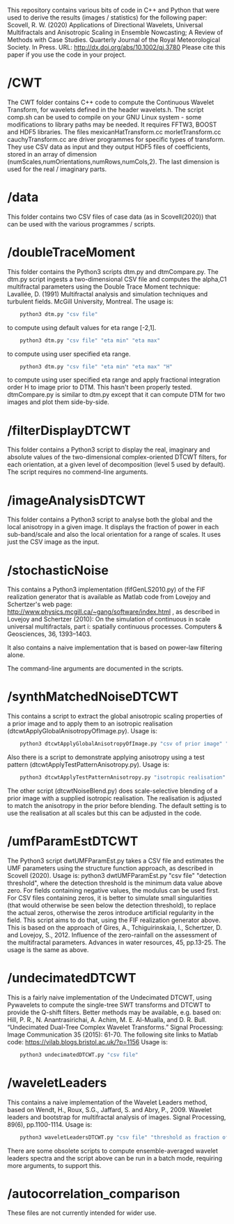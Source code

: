 This repository contains various bits of code in C++ and Python that were used to derive the results (images / statistics) for the following paper:
Scovell, R. W. (2020) Applications of Directional Wavelets, Universal Multifractals and Anisotropic Scaling in Ensemble Nowcasting; A Review of Methods with Case Studies. Quarterly Journal of the Royal Meteorological Society. In Press. URL: http://dx.doi.org/abs/10.1002/qj.3780
Please cite this paper if you use the code in your project.


/CWT
===
The CWT folder contains C++ code to compute the Continuous Wavelet Transform, for wavelets defined in the header wavelets.h.
The script comp.sh can be used to compile on your GNU Linux system - some modifications to library paths may be needed. It requires FFTW3, BOOST and HDF5 libraries.
The files mexicanHatTransform.cc morletTransform.cc cauchyTransform.cc are driver programmes for specific types of transform. They use CSV data as input and they output HDF5 files of coefficients, stored in an array of dimension (numScales,numOrientations,numRows,numCols,2). The last dimension is used for the real / imaginary parts.

/data
====
This folder contains two CSV files of case data (as in Scovell(2020)) that can be used with the various programmes / scripts.

/doubleTraceMoment
=================
This folder contains the Python3 scripts dtm.py and dtmCompare.py. The dtm.py script ingests a two-dimensional CSV file and computes the alpha,C1 multifractal parameters using the Double Trace Moment technique: Lavallée, D. (1991) Multifractal analysis and simulation techniques and turbulent fields. McGill University, Montreal.
The usage is:
```bash
    python3 dtm.py "csv file"
```
to compute using default values for eta range [-2,1].
```bash
    python3 dtm.py "csv file" "eta min" "eta max"
```
to compute using user specified eta range.
```bash
    python3 dtm.py "csv file" "eta min" "eta max" "H"
```
to compute using user specified eta range and apply fractional integration order H to image prior to DTM. This hasn't been properly tested.
dtmCompare.py is similar to dtm.py except that it can compute DTM for two images and plot them side-by-side.

/filterDisplayDTCWT
==================
This folder contains a Python3 script to display the real, imaginary and absolute values of the two-dimensional complex-oriented DTCWT filters, for each orientation, at a given level of decomposition (level 5 used by default). The script requires no commend-line arguments.

/imageAnalysisDTCWT
==================
This folder contains a Python3 script to analyse both the global and the local anisotropy in a given image. It displays the fraction of power in each sub-band/scale and also the local orientation for a range of scales. It uses just the CSV image as the input.

/stochasticNoise
===============
This contains a Python3 implementation (fifGenLS2010.py) of the FIF realization generator that is available as Matlab code from Lovejoy and Schertzer's web page: http://www.physics.mcgill.ca/~gang/software/index.html 
, as described in Lovejoy and Schertzer (2010): On the simulation of continuous in scale universal multifractals, part i: spatially continuous processes. Computers & Geosciences, 36, 1393–1403.

It also contains a naive implementation that is based on power-law filtering alone.

The command-line arguments are documented in the scripts.

/synthMatchedNoiseDTCWT
======================
This contains a script to extract the global anisotropic scaling properties of a prior image and to apply them to an isotropic realisation (dtcwtApplyGlobalAnisotropyOfImage.py). Usage is:
```bash
    python3 dtcwtApplyGlobalAnisotropyOfImage.py "csv of prior image" "synthetic noise"
```
Also there is a script to demonstrate applying anisotropy using a test pattern (dtcwtApplyTestPatternAnisotropy.py). Usage is:
```bash
    python3 dtcwtApplyTestPatternAnisotropy.py "isotropic realisation"
```
The other script (dtcwtNoiseBlend.py) does scale-selective blending of a prior image with a supplied isotropic realisation. The realisation is adjusted to match the anisotropy in the prior before blending. The default setting is to use the realisation at all scales but this can be adjusted in the code.

/umfParamEstDTCWT
================
The Python3 script dwtUMFParamEst.py takes a CSV file and estimates the UMF parameters using the structure function approach, as described in Scovell (2020). Usage is:
python3 dwtUMFParamEst.py "csv file" "detection threshold", where the detection threshold is the minimum data value above zero. For fields containing negative values, the modulus can be used first.
For CSV files containing zeros, it is better to simulate small singularities (that would otherwise be seen below the detection threshold), to replace the actual zeros, otherwise the zeros introduce artificial regularity in the field. This script aims to do that, using the FIF realization generator above. This is based on the approach of Gires, A., Tchiguirinskaia, I., Schertzer, D. and Lovejoy, S., 2012. Influence of the zero-rainfall on the assessment of the multifractal parameters. Advances in water resources, 45, pp.13-25. The usage is the same as above.

/undecimatedDTCWT
================
This is a fairly naive implementation of the Undecimated DTCWT, using Pywavelets to compute the single-tree SWT transforms and DTCWT to provide the Q-shift filters. Better methods may be available, e.g. based on: Hill, P. R., N. Anantrasirichai, A. Achim, M. E. Al-Mualla, and D. R. Bull. “Undecimated Dual-Tree Complex Wavelet Transforms.” Signal Processing: Image Communication 35 (2015): 61-70. The following site links to Matlab code: https://vilab.blogs.bristol.ac.uk/?p=1156
Usage is:
```bash
    python3 undecimatedDTCWT.py "csv file"
```

/waveletLeaders
==============
This contains a naive implementation of the Wavelet Leaders method, based on Wendt, H., Roux, S.G., Jaffard, S. and Abry, P., 2009. Wavelet leaders and bootstrap for multifractal analysis of images. Signal Processing, 89(6), pp.1100-1114.
 Usage is:
```bash
    python3 waveletLeadersDTCWT.py "csv file" "threshold as fraction of coefficient range"
```
There are some obsolete scripts to compute ensemble-averaged wavelet leaders spectra and the script above can be run in a batch mode, requiring more arguments, to support this.

/autocorrelation_comparison
==========================
These files are not currently intended for wider use.


